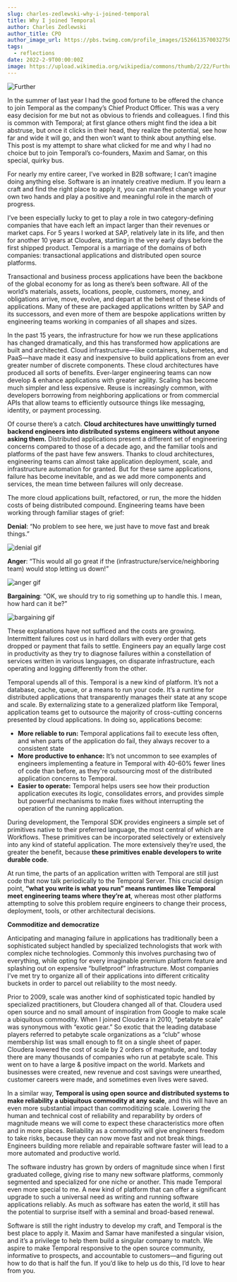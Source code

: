 ```yaml
---
slug: charles-zedlewski-why-i-joined-temporal
title: Why I joined Temporal
author: Charles Zedlewski
author_title: CPO
author_image_url: https://pbs.twimg.com/profile_images/1526613570032750594/jL1M_pvC_400x400.jpg
tags:
  - reflections
date: 2022-2-9T00:00:00Z
image: https://upload.wikimedia.org/wikipedia/commons/thumb/2/22/Furthur_02.jpg/2880px-Furthur_02.jpg
---
```


<!-- truncate -->

![Further](https://upload.wikimedia.org/wikipedia/commons/thumb/2/22/Furthur_02.jpg/2880px-Furthur_02.jpg)

In the summer of last year I had the good fortune to be offered the chance to join Temporal as the company’s Chief Product Officer.
This was a very easy decision for me but not as obvious to friends and colleagues.
I find this is common with Temporal; at first glance others might find the idea a bit abstruse, but once it clicks in their head, they realize the potential, see how far and wide it will go, and then won’t want to think about anything else.
This post is my attempt to share what clicked for me and why I had no choice but to join Temporal’s co-founders, Maxim and Samar, on this special, quirky bus.

For nearly my entire career, I’ve worked in B2B software; I can’t imagine doing anything else.
Software is an innately creative medium.
If you learn a craft and find the right place to apply it, you can manifest change with your own two hands and play a positive and meaningful role in the march of progress.

I’ve been especially lucky to get to play a role in two category-defining companies that have each left an impact larger than their revenues or market caps.
For 5 years I worked at SAP, relatively late in its life, and then for another 10 years at Cloudera, starting in the very early days before the first shipped product.
Temporal is a marriage of the domains of both companies: transactional applications and distributed open source platforms.

Transactional and business process applications have been the backbone of the global economy for as long as there’s been software.
All of the world’s materials, assets, locations, people, customers, money, and obligations arrive, move, evolve, and depart at the behest of these kinds of applications.
Many of these are packaged applications written by SAP and its successors, and even more of them are bespoke applications written by engineering teams working in companies of all shapes and sizes.

In the past 15 years, the infrastructure for how we run these applications has changed dramatically, and this has transformed how applications are built and architected.
Cloud infrastructure—like containers, kubernetes, and PaaS—have made it easy and inexpensive to build applications from an ever greater number of discrete components.
These cloud architectures have produced all sorts of benefits.  Ever-larger engineering teams can now develop & enhance applications with greater agility.
Scaling has become much simpler and less expensive.
Reuse is increasingly common, with developers borrowing from neighboring applications or from commercial APIs that allow teams to efficiently outsource things like messaging, identity, or payment processing.

Of course there’s a catch.
**Cloud architectures have unwittingly turned backend engineers into distributed systems engineers without anyone asking them.**
Distributed applications present a different set of engineering concerns compared to those of a decade ago, and the familiar tools and platforms of the past have few answers.
Thanks to cloud architectures, engineering teams can almost take application deployment, scale, and infrastructure automation for granted.
But for these same applications, failure has become inevitable, and as we add more components and services, the mean time between failures will only decrease.

The more cloud applications built, refactored, or run, the more the hidden costs of being distributed compound.
Engineering teams have been working through familiar stages of grief:

**Denial**: “No problem to see here, we just have to move fast and break things.”

![denial gif](https://c.tenor.com/_OCVuSjrggcAAAAC/chaos-fire.gif)

**Anger**: “This would all go great if the (infrastructure/service/neighboring team) would stop letting us down!”

![anger gif](https://media.giphy.com/media/N5PsztQSjkYMw/giphy.gif)

**Bargaining**: “OK, we should try to rig something up to handle this. I mean, how hard can it be?”

![bargaining gif](https://media.giphy.com/media/mYqaRkXyoGbcY/giphy.gif)

These explanations have not sufficed and the costs are growing.
Intermittent failures cost us in hard dollars with every order that gets dropped or payment that fails to settle.
Engineers pay an equally large cost in productivity as they try to diagnose failures within a constellation of services written in various languages, on disparate infrastructure, each operating and logging differently from the other.

Temporal upends all of this.
Temporal is a new kind of platform. It’s not a database, cache, queue, or a means to run your code.
It’s a runtime for distributed applications that transparently manages their state at any scope and scale.
By externalizing state to a generalized platform like Temporal, application teams get to outsource the majority of cross-cutting concerns presented by cloud applications.
In doing so, applications become:

- **More reliable to run:** Temporal applications fail to execute less often, and when parts of the application do fail, they always recover to a consistent state
- **More productive to enhance:** It’s not uncommon to see examples of engineers implementing a feature in Temporal with 40-60% fewer lines of code than before, as they're outsourcing most of the distributed application concerns to Temporal.
- **Easier to operate:** Temporal helps users see how their production application executes its logic, consolidates errors, and provides simple but powerful mechanisms to make fixes without interrupting the operation of the running application.

During development, the Temporal SDK provides engineers a simple set of primitives native to their preferred language, the most central of which are Workflows.
These primitives can be incorporated selectively or extensively into any kind of stateful application.
The more extensively they’re used, the greater the benefit, because **these primitives enable developers to write durable code**.

At run time, the parts of an application written with Temporal are still just code that now talk periodically to the Temporal Server.
This crucial design point, **“what you write is what you run” means runtimes like Temporal meet engineering teams where they’re at**, whereas most other platforms attempting to solve this problem require engineers to change their process, deployment, tools, or other architectural decisions.

**Commoditize and democratize**

Anticipating and managing failure in applications has traditionally been a sophisticated subject handled by specialized technologists that work with complex niche technologies.
Commonly this involves purchasing two of everything, while opting for every imaginable premium platform feature and splashing out on expensive “bulletproof” infrastructure.
Most companies I’ve met try to organize all of their applications into different criticality buckets in order to parcel out reliability to the most needy.

Prior to 2009, scale was another kind of sophisticated topic handled by specialized practitioners, but Cloudera changed all of that.
Cloudera used open source and no small amount of inspiration from Google to make scale a ubiquitous commodity.
When I joined Cloudera in 2010, “petabyte scale” was synonymous with “exotic gear.”
So exotic that the leading database players referred to petabyte scale organizations as a “club” whose membership list was small enough to fit on a single sheet of paper.
Cloudera lowered the cost of scale by 2 orders of magnitude, and today there are many thousands of companies who run at petabyte scale.
This went on to have a large & positive impact on the world.
Markets and businesses were created, new revenue and cost savings were unearthed, customer careers were made, and sometimes even lives were saved.

In a similar way, **Temporal is using open source and distributed systems to make reliability a ubiquitous commodity at any scale**, and this will have an even more substantial impact than commoditizing scale.
Lowering the human and technical cost of reliability and reparability by orders of magnitude means we will come to expect these characteristics more often and in more places.
Reliability as a commodity will give engineers freedom to take risks, because they can now move fast and not break things.
Engineers building more reliable and repairable software faster will lead to a more automated and productive world.

The software industry has grown by orders of magnitude since when I first graduated college, giving rise to many new software platforms, commonly segmented and specialized for one niche or another.
This made Temporal even more special to me.
A new kind of platform that can offer a significant upgrade to such a universal need as writing and running software applications reliably.
As much as software has eaten the world, it still has the potential to surprise itself with a seminal and broad-based renewal.   

Software is still the right industry to develop my craft, and Temporal is the best place to apply it.
Maxim and Samar have manifested a singular vision, and it’s a privilege to help them build a singular company to match.
We aspire to make Temporal responsive to the open source community, informative to prospects, and accountable to customers—and figuring out how to do that is half the fun.
If you’d like to help us do this, I’d love to hear from you.
